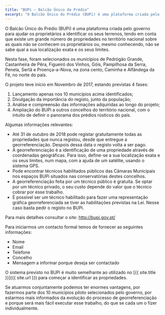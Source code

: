 ```yaml
---
title: "BUPi – Balcão Único do Prédio"
excerpt: "O Balcão Único do Prédio (BUPi) é uma plataforma criada pelo governo para ajudar os proprietários a identificar os seus terrenos."
---
```


O Balcão Único do Prédio (BUPi) é uma plataforma criada pelo governo para ajudar os proprietários a identificar os seus terrenos, tendo em conta que existe um grande número de propriedades no território nacional sobre as quais não se conhecem os proprietários ou, mesmo conhecendo, não se sabe qual a sua localização exata e os seus limites.

Nesta fase, foram selecionados os municípios de Pedrógão Grande, Castanheira de Pêra, Figueiró dos Vinhos, Góis, Pampilhosa da Serra, Penela, Sertã e Proença-a-Nova, na zona cento, Caminha e Alfândega da Fé, no norte do país.

O projeto teve início em Novembro de 2017, estando previstas 4 fases:
1. Lançamento apenas nos 10 municípios acima identificados;
2. Divulgação da importância do registo, junto da população;
3. Análise e compreensão das informações adquiridas ao longo do projeto;
4. Ampliação do BUPi a outros concelhos do território nacional, com o intuito de definir o panorama dos prédios rústicos do país. 

Algumas informações relevantes:
- Até 31 de outubro de 2018 pode registar gratuitamente todas as propriedades que nunca registou, desde que entregue a georreferenciação. Despois dessa data o registo volta a ser pago.
- A georreferenciação é a identificação de uma propriedade através de coordenadas geográficas. Para isso, define-se a sua localização exata e os seus limites, num mapa, com a ajuda de um satélite, usando o sistema GPS.
- Pode encontrar técnicos habilitados públicos das Câmaras Municipais nos espaços BUPi situados nas conservatórias destes concelhos.
- A georreferenciação feita por um técnico público é gratuita. Se optar por um técnico privado, o seu custo depende do valor que o técnico cobrar por esse trabalho.
- É possível ser um técnico habilitado para fazer uma representação gráfica georreferenciada se tiver as habilitações previstas na Lei. Nesse caso basta pedir o registo no BUPi.

Para mais detalhes consultar o site:  http://bupi.gov.pt/

Para iniciarmos um contacto formal temos de fornecer as seguintes informações:
- Nome
- Email
- Telefone
- Concelho
- Mensagem a informar porque deseja ser contactado

O sistema previsto no BUPi é muito semelhante ao utilizado no [{{ site.title }}]({{ site.url }}) para começar a identificar as propriedades.

Se atuarmos conjuntamente podemos ter enormes vantagens, por fazermos parte dos 10 municípios piloto selecionados pelo governo, por estarmos mais informados da evolução do processo de georreferenciação e porque será mais fácil executar esse trabalho, do que se cada um o fizer individualmente.

